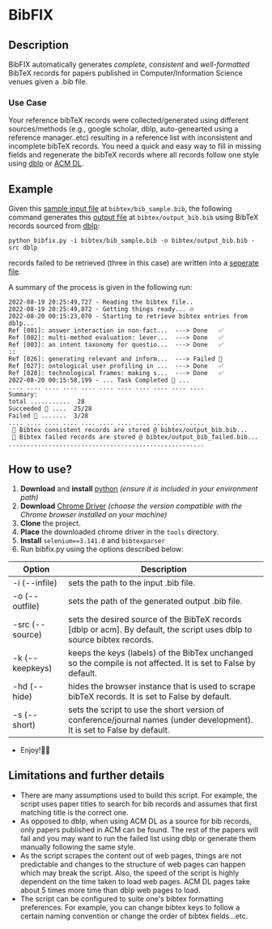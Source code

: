 # BibFIX

## Description
BibFIX automatically generates *complete*, *consistent* and
*well-formatted* BibTeX records for papers published in 
Computer/Information Science venues given a .bib file.

### Use Case
Your reference bibTeX records were collected/generated using
different sources/methods (e.g., google scholar, dblp, auto-genearted using
a reference manager..etc) resulting in a reference list with inconsistent and incomplete bibTeX records.
You need a quick and easy way to fill in missing fields and regenerate the bibTeX records where all records follow one style using [dblp](https://dblp.org/) or [ACM DL](https://dl.acm.org/). 


## Example
Given this [sample input file](bibtex/bib_sample.bib) at `bibtex/bib_sample.bib`, the following command generates this [output file](bibtex/output_bib.bib) at `bibtex/output_bib.bib` using BibTeX records sourced from [dblp](https://dblp.org/):

```
python bibfix.py -i bibtex/bib_sample.bib -o bibtex/output_bib.bib -src dblp
```
records failed to be retrieved (three in this case) are written into a [seperate file](bibtex/output_bib_failed.bib).

A summary of the process is given in the following run:
```
2022-08-19 20:25:49,727 - Reading the bibtex file..
2022-08-19 20:25:49,872 - Getting things ready... 🔥 
2022-08-20 00:15:23,070 - Starting to retrieve bibtex entries from dblp...
Ref [001]: answer interaction in non-fact...  ---> Done   ✅ 
Ref [002]: multi-method evaluation: lever...  ---> Done   ✅ 
Ref [003]: an intent taxonomy for questio...  ---> Done   ✅ 
::
Ref [026]: generating relevant and inform...  ---> Failed 🙈 
Ref [027]: ontological user profiling in ...  ---> Done   ✅ 
Ref [028]: technological frames: making s...  ---> Done   ✅ 
2022-08-20 00:15:58,199 - ... Task Completed 🥳 ...
.... .... .... .... .... .... .... .... .... .... ....
Summary: 
total ...........  28
Succeeded 🎉 ....  25/28
Failed 🫣 .......  3/28
.... .... .... .... .... .... .... .... .... .... ....
 📃️ Bibtex consistent records are stored @ bibtex/output_bib.bib...
 📃️ Bibtex failed records are stored @ bibtex/output_bib_failed.bib...
......................................................
```

## How to use?
1. **Download** and **install** [python](https://www.python.org/downloads/) 
_(ensure it is included in your environment path)_
2. **Download** [Chrome Driver](https://chromedriver.chromium.org/downloads)
_(choose the version compatible with the Chrome browser installed on your machine)_
3. **Clone** the project.
4. **Place** the downloaded chrome driver in the `tools` directory.  
5. **Install** `selenium==3.141.0` and `bibtexparser`
6. Run bibfix.py using the options described below:

| Option  | Description |
| ------------- | ------------- |
| -i (--infile)  | sets the path to the input .bib file.  |
| -o (--outfile)  | sets the path of the generated output .bib file.  |
| -src (--source)  | sets the desired source of the BibTeX records [dblp or acm]. By default, the script uses dblp to source bibtex records.  |
| -k (--keepkeys)  | keeps the keys (labels) of the BibTex unchanged so the compile is not affected. It is set to False by default.  |
| -hd (--hide)  | hides the browser instance that is used to scrape bibTeX records. It is set to False by default.  |
| -s (--short)  | sets the script to use the short version of conference/journal names (under development). It is set to False by default.   |

- Enjoy!🚀😉

## Limitations and further details
- There are many assumptions used to build this script. For example, the script uses paper titles to search for bib records and assumes that first matching title is the correct one. 
- As opposed to dblp, when using ACM DL as a source for bib records, only papers published in ACM can be found. The rest of the papers will fail and you may want to run the failed list using dblp or generate them manually following the same style. 
- As the script scrapes the content out of web pages, things are not predictable and changes to the structure of web pages can happen which may break the script. Also, the speed of the script is highly dependent on the time taken to load web pages. ACM DL pages take about 5 times more time than dblp web pages to load.  
- The script can be configured to suite one's bibtex formatting preferences. For example, you can change bibtex keys to follow a certain naming convention or change the order of bibtex fields...etc.   
